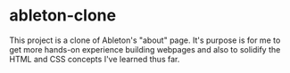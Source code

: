 # ableton-clone
This project is a clone of Ableton's "about" page. 
It's purpose is for me to get more hands-on experience building webpages and also to solidify the HTML and CSS concepts I've learned thus far. 
